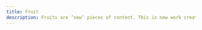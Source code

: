 ```yaml
---
title: Fruit
description: Fruits are ’new’ pieces of content. This is new work created from budding thoughts, mostly longer form essays, projects, etc. At this stage, thoughts and ideas have matured enough to be able to share and collaborate.
---
```

